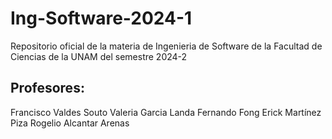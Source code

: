 # Ing-Software-2024-1
Repositorio oficial de la materia de Ingenieria de Software de la Facultad de Ciencias de la UNAM del semestre 2024-2

## Profesores:

Francisco Valdes Souto
Valeria Garcia Landa
Fernando Fong
Erick Martínez Piza
Rogelio Alcantar Arenas
